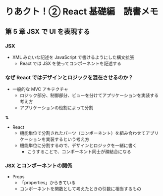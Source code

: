 # りあクト！② React 基礎編　読書メモ

## 第 5 章 JSX で UI を表現する

### JSX

- XML みたいな記述を JavaScript で書けるようにした構文拡張
  - React では JSX を使ってコンポーネントを記述する

### なぜ React ではデザインとロジックを混在させるのか？

- 一般的な MVC アキテクチャ
  - ロジック部分、制御部分、ビューを分けてアプリケーションを実装する考え方
  - アプリケーションの役割によって分割

⇅

- React
  - 機能単位で分割されたパーツ（コンポーネント）を組み合わせてアプリケーションを実装するという考え方
  - 機能単位に分割するので、デザインとロジックを一緒に書く
    - こうすることで、コンポーネント同士が疎結合になる

### JSX とコンポーネントの関係

- Props
  - 「properties」からきている
  - コンポーネントを関数として考えたときの引数に相当するもの
